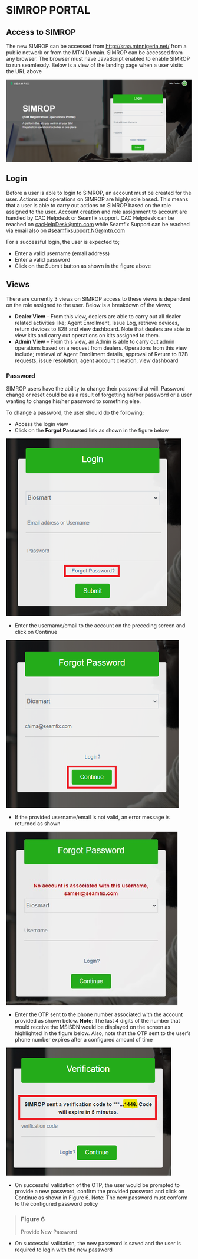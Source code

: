 # SIMROP PORTAL

## Access to SIMROP
The new SIMROP can be accessed from http://sraa.mtnnigeria.net/ from a public network or from the MTN Domain. SIMROP can be accessed from any browser. The browser must have JavaScript enabled to enable SIMROP to run seamlessly. Below is a view of the landing page when a user visits the URL above

![SIMROP Landing Page](../assets/images/INTR-1-URL-Landing-Page.png)

## Login

Before a user is able to login to SIMROP, an account must be created for the user. Actions and operations on SIMROP are highly role based. This means that a user is able to carry out actions on SIMROP based on the role assigned to the user. 
Account creation and role assignment to account are handled by CAC Helpdesk or Seamfix support. CAC Helpdesk can be reached on cacHelpDesk@mtn.com while Seamfix Support can be reached via email also on #seamfixsupport.NG@mtn.com

For a successful login, the user is expected to;
- Enter a valid username (email address)
- Enter a valid password
- Click on the Submit button as shown in the figure above

## Views
There are currently 3 views on SIMROP access to these views is dependent on the role assigned to the user. Below is a breakdown of the views;
- **Dealer View** – From this view, dealers are able to carry out all dealer related activities like; Agent Enrollment, Issue Log, retrieve devices, return devices to B2B and view dashboard. Note that dealers are able to view kits and carry out operations on kits assigned to them.
- **Admin View** – From this view, an Admin is able to carry out admin operations based on a request from dealers. Operations from this view include; retrieval of Agent Enrollment details, approval of Return to B2B requests, issue resolution, agent account creation, view dashboard


###	Password
SIMROP users have the ability to change their password at will. Password change or reset could be as a result of forgetting his/her password or a user wanting to change his/her password to something else.

To change a password, the user should do the following;
  - Access the login view
  - Click on the **Forgot Password** link as shown in the figure below

![Forgot Password](../assets/images/INTR-2-Forgot-Password-Link.png)

  - Enter the username/email to the account on the preceding screen and click on Continue

![Password Change](../assets/images/INTR-3-Password-Change.png)

  -	If the provided username/email is not valid, an error message is returned as shown

![Invalid Username Error](../assets/images/INTR-4-Invalid-Username-Error.jpg)

  - Enter the OTP sent to the phone number associated with the account provided as shown below. 
**Note**: The last 4 digits of the number that would receive the MSISDN would be displayed on the screen as highlighted in the figure below. Also, note that the OTP sent to the user’s phone number expires after a configured amount of time
 
![OTP validation](../assets/images/INTR-5-OTP-validation.png)

  - On successful validation of the OTP, the user would be prompted to provide a new password, confirm the provided password and click on Continue as shown in Figure 6. Note: The new password must conform to the configured password policy

 
> ### Figure 6
> Provide New Password

  - On successful validation, the new password is saved and the user is required to login with the new password

